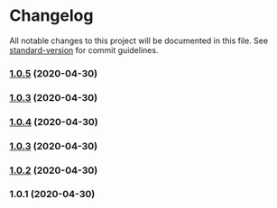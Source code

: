# Changelog

All notable changes to this project will be documented in this file. See [standard-version](https://github.com/conventional-changelog/standard-version) for commit guidelines.

### [1.0.5](https://github.com/Support-pp/sinusbot-ts/compare/v1.0.4...v1.0.5) (2020-04-30)

### [1.0.3](https://github.com/Support-pp/sinusbot-ts/compare/v1.0.4...v1.0.3) (2020-04-30)

### [1.0.4](https://github.com/Support-pp/sinusbot-ts/compare/v1.0.3...v1.0.4) (2020-04-30)

### [1.0.3](https://github.com/Support-pp/sinusbot-ts/compare/v1.0.2...v1.0.3) (2020-04-30)

### [1.0.2](https://github.com/Support-pp/sinusbot-ts/compare/v1.0.1...v1.0.2) (2020-04-30)

### 1.0.1 (2020-04-30)
